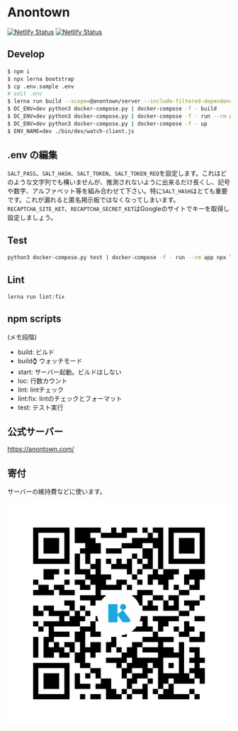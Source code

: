 # Anontown

[![Netlify Status](https://api.netlify.com/api/v1/badges/a8646346-64ec-4f9e-a2c3-ca6c97000fab/deploy-status)](https://app.netlify.com/sites/anontown/deploys)
[![Netlify Status](https://api.netlify.com/api/v1/badges/5114ddeb-bf24-40e2-bb0c-c55b2fa23a3d/deploy-status)](https://app.netlify.com/sites/document/deploys)

## Develop

```sh
$ npm i
$ npx lerna bootstrap
$ cp .env.sample .env
# edit .env
$ lerna run build --scope=@anontown/server --include-filtered-dependencies
$ DC_ENV=dev python3 docker-compose.py | docker-compose -f - build
$ DC_ENV=dev python3 docker-compose.py | docker-compose -f - run --rm app npx lerna run migrate --scope @anontown/server
$ DC_ENV=dev python3 docker-compose.py | docker-compose -f - up
$ ENV_NAME=dev ./bin/dev/watch-client.js
```

## .env の編集

`SALT_PASS`、`SALT_HASH`、`SALT_TOKEN`、`SALT_TOKEN_REQ`を設定します。これはどのような文字列でも構いませんが、推測されないように出来るだけ長くし、記号や数字、アルファベット等を組み合わせて下さい。特に`SALT_HASH`はとても重要です。これが漏れると匿名掲示板ではなくなってしまいます。  
`RECAPTCHA_SITE_KET`、`RECAPTCHA_SECRET_KET`はGoogleのサイトでキーを取得し設定しましょう。

## Test

```sh
python3 docker-compose.py test | docker-compose -f - run --rm app npx lerna run test:io --scope @anontown/server
```

## Lint

```sh
lerna run lint:fix
```

## npm scripts
(メモ段階)

* build: ビルド
* build:watch: ウォッチモード
* start: サーバー起動。ビルドはしない
* loc: 行数カウント
* lint: lintチェック
* lint:fix: lintのチェックとフォーマット
* test: テスト実行

## 公式サーバー

https://anontown.com/

## 寄付

サーバーの維持費などに使います。

![](kyash.png)
